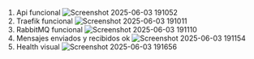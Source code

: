 1. Api funcional
  ![Screenshot 2025-06-03 191052](https://github.com/user-attachments/assets/3b0c11c0-b259-46f5-bd89-addf992ea137)
2. Traefik funcional
   ![Screenshot 2025-06-03 191011](https://github.com/user-attachments/assets/3efbb71d-f704-44d1-9af9-ab4a2c4de215)
3. RabbitMQ funcional
   ![Screenshot 2025-06-03 191110](https://github.com/user-attachments/assets/48bb823b-3159-47b6-b16b-5824b30701d3)
4. Mensajes enviados y recibidos ok
  ![Screenshot 2025-06-03 191154](https://github.com/user-attachments/assets/349f72ba-c7ad-4f55-abac-ae41ec5ad2d3)
5. Health visual
   ![Screenshot 2025-06-03 191656](https://github.com/user-attachments/assets/bce316f9-adcf-4a10-a87a-e5e1ea895806)


